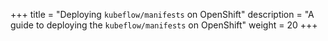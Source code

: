 +++
title = "Deploying `kubeflow/manifests` on OpenShift"
description = "A guide to deploying the `kubeflow/manifests` on OpenShift"
weight = 20
+++
